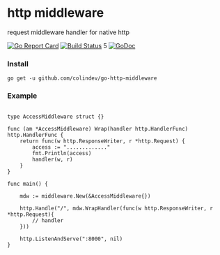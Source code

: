# http middleware

request middleware handler for native http 

[![Go Report Card](https://goreportcard.com/badge/github.com/colindev/go-http-middleware)](https://goreportcard.com/report/github.com/colindev/go-http-middleware)
[![Build Status](https://travis-ci.org/colindev/go-http-middleware.svg?branch=master)](https://travis-ci.org/colindev/go-http-middleware)
5 [![GoDoc](https://godoc.org/github.com/colindev/go-http-middleware?status.svg)](https://godoc.org/github.com/colindev/go-http-middleware)

### Install

```golang
go get -u github.com/colindev/go-http-middleware
```

### Example

```golang

type AccessMiddleware struct {}

func (am *AccessMiddleware) Wrap(handler http.HandlerFunc) http.HandlerFunc {
    return func(w http.ResponseWriter, r *http.Request) {
        access := "............."
        fmt.Println(access)
        handler(w, r)
    }
}

func main() {

    mdw := middleware.New(&AccessMiddleware{})

    http.Handle("/", mdw.WrapHandler(func(w http.ResponseWriter, r *http.Request){
        // handler
    }))

    http.ListenAndServe(":8000", nil)
}

```
